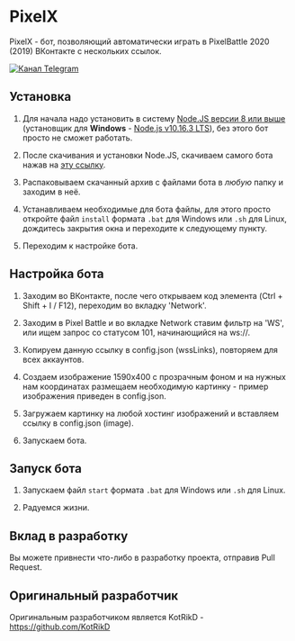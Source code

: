 # PixelX

PixelX - бот, позволяющий автоматически играть в PixelBattle 2020 (2019) ВКонтакте с нескольких ссылок.

[![Канал Telegram](https://img.shields.io/badge/Канал-Telegram-yellow.svg)](https://t.me/hikinightim)

## Установка

1) Для начала надо установить в систему [Node.JS версии 8 или выше](https://nodejs.org/) (установщик для **Windows** - [Node.js v10.16.3 LTS](https://nodejs.org/dist/v10.16.3/node-v10.16.3-x64.msi)), без этого бот просто не сможет работать.

2) После скачивания и установки Node.JS, скачиваем самого бота нажав на [эту ссылку](https://github.com/hikinight/PixelX/archive/master.zip).

3) Распаковываем скачанный архив с файлами бота в *любую* папку и заходим в неё.

4) Устанавливаем необходимые для бота файлы, для этого просто откройте файл `install` формата `.bat` для Windows или `.sh` для Linux, дождитесь закрытия окна и переходите к следующему пункту.

5) Переходим к настройке бота.

## Настройка бота

1) Заходим во ВКонтакте, после чего открываем код элемента (Ctrl + Shift + I / F12), переходим во вкладку 'Network'.

2) Заходим в Pixel Battle и во вкладке Network ставим фильтр на 'WS', или ищем запрос со статусом 101, начинающийся на ws://.

3) Копируем данную ссылку в config.json (wssLinks), повторяем для всех аккаунтов.

4) Создаем изображение 1590x400 с прозрачным фоном и на нужных нам координатах размещаем необходимую картинку - пример изображения приведен в config.json.

5) Загружаем картинку на любой хостинг изображений и вставляем ссылку в config.json (image).

6) Запускаем бота.

## Запуск бота

1) Запускаем файл `start` формата `.bat` для Windows или `.sh` для Linux.

2) Радуемся жизни.

## Вклад в разработку

Вы можете привнести что-либо в разработку проекта, отправив Pull Request.

## Оригинальный разработчик

Оригинальным разработчиком является KotRikD - https://github.com/KotRikD

